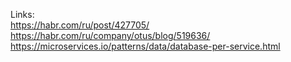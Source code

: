 Links:  
https://habr.com/ru/post/427705/  
https://habr.com/ru/company/otus/blog/519636/  
https://microservices.io/patterns/data/database-per-service.html  
